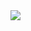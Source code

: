 <img src="https://img.shields.io/badge/yahoo-mail-purple?logo=yahoo&style=for-the-badge" />
<img scr= "https://img.shields.io/badge/-Firefox-black?logo=firefox&style=for-the-badge" />

